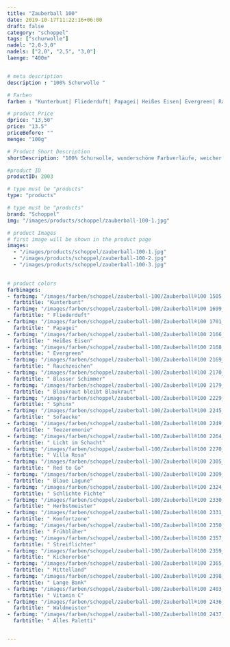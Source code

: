 ```yaml
---
title: "Zauberball 100"
date: 2019-10-17T11:22:16+06:00
draft: false
category: "schoppel"
tags: ["schurwolle"]
nadel: "2,0-3,0"
nadels: ["2,0", "2,5", "3,0"] 
laenge: "400m"	


# meta description
description : "100% Schurwolle "

# Farben
farben : "Kunterbunt| Fliederduft| Papagei| Heißes Eisen| Evergreen| Rauchzeichen| Blasser Schimmer| Blaukraut bleibt Blaukraut| Sphinx| Sofaecke| Teezeremonie| Licht im Schacht| Villa Rosa| Red to Go| Blaue Lagune| Schlichte Fichte| Herbstmeister| Komfortzone| Frühblüher| Streiflichter| Kichererbse| Mittelland| Lange Bank| Vitamin C| Waldmeister| Alles Paletti"

# product Price
dprice: "13,50"
price: "13.5"
priceBefore: ""
menge: "100g"

# Product Short Description
shortDescription: "100% Schurwolle, wunderschöne Farbverläufe, weicher Griff"

#product ID
productID: 2003

# type must be "products"
type: "products"

# type must be "products"
brand: "Schoppel"
img: "/images/products/schoppel/zauberball-100-1.jpg"    

# product Images
# first image will be shown in the product page
images:
  - "/images/products/schoppel/zauberball-100-1.jpg"
  - "/images/products/schoppel/zauberball-100-2.jpg"
  - "/images/products/schoppel/zauberball-100-3.jpg"
   

# product colors
farbimages:
- farbimg: "/images/farben/schoppel/zauberball-100/Zauberball®100 1505 Kunterbunt.jpg"	
  farbtitle: "Kunterbunt"
- farbimg: "/images/farben/schoppel/zauberball-100/Zauberball®100 1699_ Fliederduft.jpg"	
  farbtitle: " Fliederduft"
- farbimg: "/images/farben/schoppel/zauberball-100/Zauberball®100 1701_ Papagei.jpg"	
  farbtitle: " Papagei"
- farbimg: "/images/farben/schoppel/zauberball-100/Zauberball®100 2166_ Heißes Eisen.jpg"	
  farbtitle: " Heißes Eisen"
- farbimg: "/images/farben/schoppel/zauberball-100/Zauberball®100 2168_ Evergreen.jpg"	
  farbtitle: " Evergreen"
- farbimg: "/images/farben/schoppel/zauberball-100/Zauberball®100 2169_ Rauchzeichen.jpg"	
  farbtitle: " Rauchzeichen"
- farbimg: "/images/farben/schoppel/zauberball-100/Zauberball®100 2170_ Blasser Schimmer.jpg"	
  farbtitle: " Blasser Schimmer"
- farbimg: "/images/farben/schoppel/zauberball-100/Zauberball®100 2179_ Blaukraut bleibt Blaukraut.jpg"	
  farbtitle: " Blaukraut bleibt Blaukraut"
- farbimg: "/images/farben/schoppel/zauberball-100/Zauberball®100 2229_ Sphinx.jpg"	
  farbtitle: " Sphinx"
- farbimg: "/images/farben/schoppel/zauberball-100/Zauberball®100 2245_ Sofaecke.jpg"	
  farbtitle: " Sofaecke"
- farbimg: "/images/farben/schoppel/zauberball-100/Zauberball®100 2249_ Teezeremonie.jpg"	
  farbtitle: " Teezeremonie"
- farbimg: "/images/farben/schoppel/zauberball-100/Zauberball®100 2264_ Licht im Schacht.jpg"	
  farbtitle: " Licht im Schacht"
- farbimg: "/images/farben/schoppel/zauberball-100/Zauberball®100 2270_ Villa Rosa.jpg"	
  farbtitle: " Villa Rosa"
- farbimg: "/images/farben/schoppel/zauberball-100/Zauberball®100 2305_ Red to Go.jpg"	
  farbtitle: " Red to Go"
- farbimg: "/images/farben/schoppel/zauberball-100/Zauberball®100 2309_ Blaue Lagune.jpg"	
  farbtitle: " Blaue Lagune"
- farbimg: "/images/farben/schoppel/zauberball-100/Zauberball®100 2324_ Schlichte Fichte.jpg"	
  farbtitle: " Schlichte Fichte"
- farbimg: "/images/farben/schoppel/zauberball-100/Zauberball®100 2330_ Herbstmeister.jpg"	
  farbtitle: " Herbstmeister"
- farbimg: "/images/farben/schoppel/zauberball-100/Zauberball®100 2331_ Komfortzone.jpg"	
  farbtitle: " Komfortzone"
- farbimg: "/images/farben/schoppel/zauberball-100/Zauberball®100 2350_ Frühblüher.jpg"	
  farbtitle: " Frühblüher"
- farbimg: "/images/farben/schoppel/zauberball-100/Zauberball®100 2357_ Streiflichter.jpg"	
  farbtitle: " Streiflichter"
- farbimg: "/images/farben/schoppel/zauberball-100/Zauberball®100 2359_ Kichererbse.jpg"	
  farbtitle: " Kichererbse"
- farbimg: "/images/farben/schoppel/zauberball-100/Zauberball®100 2365_ Mittelland.jpg"	
  farbtitle: " Mittelland"
- farbimg: "/images/farben/schoppel/zauberball-100/Zauberball®100 2398_ Lange Bank.jpg"	
  farbtitle: " Lange Bank"
- farbimg: "/images/farben/schoppel/zauberball-100/Zauberball®100 2403_ Vitamin C.jpg"	
  farbtitle: " Vitamin C"
- farbimg: "/images/farben/schoppel/zauberball-100/Zauberball®100 2436_ Waldmeister.jpg"	
  farbtitle: " Waldmeister"
- farbimg: "/images/farben/schoppel/zauberball-100/Zauberball®100 2437_ Alles Paletti.jpg"	
  farbtitle: " Alles Paletti"


---
```



